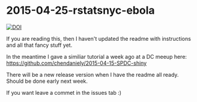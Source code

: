 # 2015-04-25-rstatsnyc-ebola

[![DOI](https://zenodo.org/badge/11594/chendaniely/2015-04-25-rstatsnyc-ebola.svg)](#DOI)

If you are reading this, then I haven't updated the readme with instructions and all that fancy stuff yet.

In the meantime I gave a similiar tutorial a week ago at a DC meeup here:
https://github.com/chendaniely/2015-04-15-SPDC-shiny

There will be a new release version when I have the readme all ready.  Should be done early next week.

If you want leave a commet in the issues tab :)
